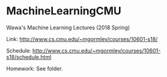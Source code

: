 # MachineLearningCMU
Wawa's Machine Learning Lectures (2018 Spring)

Link: http://www.cs.cmu.edu/~mgormley/courses/10601-s18/

Schedule: http://www.cs.cmu.edu/~mgormley/courses/10601-s18/schedule.html

Homework: See folder.
